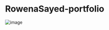 # RowenaSayed-portfolio

<img  alt="image" src="https://github.com/user-attachments/assets/4042e3d2-cfcc-4f39-aa22-33093fa1023b" />
